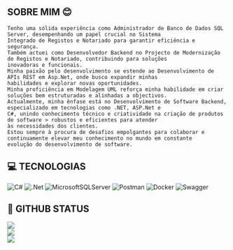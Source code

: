 ## SOBRE MIM :blush:
```
Tenho uma sólida experiência como Administrador de Banco de Dados SQL Server, desempenhando um papel crucial no Sistema
Integrado de Registos e Notariado para garantir eficiência e segurança.
Também actuei como Desenvolvedor Backend no Projecto de Modernização de Registos e Notariado, contribuindo para soluções
inovadoras e funcionais.
Minha paixão pelo desenvolvimento se estende ao Desenvolvimento de APIs REST em Asp.Net, onde busco expandir minhas
habilidades e explorar novas oportunidades.
Minha proficiência em Modelagem UML reforça minha habilidade em criar soluções bem estruturadas e alinhadas a objectivos.
Actualmente, minha ênfase está no Desenvolvimento de Software Backend, especializado em tecnologias como .NET, ASP.Net e
C#, unindo conhecimento técnico e criatividade na criação de produtos de software > robustos e eficientes para atender
às necessidades dos clientes.
Estou sempre à procura de desafios empolgantes para colaborar e continuamente elevar meu conhecimento no mundo em constante
evolução do desenvolvimento de software.
```
## :computer: TECNOLOGIAS 
![C#](https://img.shields.io/badge/c%23-%23239120.svg?style=for-the-badge&logo=c-sharp&logoColor=white) ![.Net](https://img.shields.io/badge/.NET-5C2D91?style=for-the-badge&logo=.net&logoColor=white)
![MicrosoftSQLServer](https://img.shields.io/badge/Microsoft%20SQL%20Sever-CC2927?style=for-the-badge&logo=microsoft%20sql%20server&logoColor=white) ![Postman](https://img.shields.io/badge/Postman-FF6C37?style=for-the-badge&logo=postman&logoColor=white) ![Docker](https://img.shields.io/badge/docker-%230db7ed.svg?style=for-the-badge&logo=docker&logoColor=white) ![Swagger](https://img.shields.io/badge/-Swagger-%23Clojure?style=for-the-badge&logo=swagger&logoColor=white)

<!--<p>
  <img alt="Git" src="https://img.shields.io/badge/Git-F05032?logo=git&logoColor=white&style=flat" />
  <img alt="GitHub" src="https://img.shields.io/badge/GitHub-181717?logo=github&logoColor=white&style=flat" />
  <img alt="Visual Studio" src="https://img.shields.io/badge/Visual Studio-5C2D91?logo=visual+studio&logoColor=white&style=flat" />
  <img alt="Visual Studio Code" src="https://img.shields.io/badge/Visual Studio Code-007ACC?logo=visual+studio+code&logoColor=white&style=flat" />
</p>-->

## :mag_right: GITHUB STATUS

![](https://github-readme-stats.vercel.app/api?username=RaMadaSilva&theme=react&hide_border=false&include_all_commits=false&count_private=false)<br/>
![](https://github-readme-streak-stats.herokuapp.com/?user=RaMadaSilva&theme=react&hide_border=false)<br/>
![](https://github-readme-stats.vercel.app/api/top-langs/?username=RaMadaSilva&theme=react&hide_border=false&include_all_commits=false&count_private=false&layout=compact)


<!--
**RaMadaSilva/RaMadaSilva** is a ✨ _special_ ✨ repository because its `README.md` (this file) appears on your GitHub profile.

Here are some ideas to get you started:

- 🔭 I’m currently working on ...
- 🌱 I’m currently learning ...
- 👯 I’m looking to collaborate on ...
- 🤔 I’m looking for help with ...
- 💬 Ask me about ...
- 📫 How to reach me: ...
- 😄 Pronouns: ...
- ⚡ Fun fact: ...
-->
